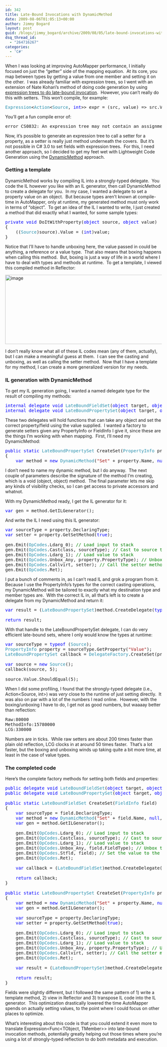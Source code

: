 ```yaml
---
id: 342
title: Late-Bound Invocations with DynamicMethod
date: 2009-08-06T01:05:13+00:00
author: Jimmy Bogard
layout: post
guid: /blogs/jimmy_bogard/archive/2009/08/05/late-bound-invocations-with-dynamicmethod.aspx
dsq_thread_id:
  - "264716267"
categories:
  - 'C#'
---
```

When I was looking at improving AutoMapper performance, I initially focused on just the “getter” side of the mapping equation.&#160; At its core, you map between types by getting a value from one member and setting it on the other.&#160; I was already familiar with expression trees, so I went with an extension of Nate Kohari’s method of doing code generation by using [expression trees to do late-bound invocation](http://www.lostechies.com/blogs/jimmy_bogard/archive/2009/06/17/more-on-late-bound-invocations-with-expression-trees.aspx).&#160; However, you can’t really do this with setters.&#160; This won’t compile, for example:

<pre><span style="color: #2b91af">Expression</span>&lt;<span style="color: #2b91af">Action</span>&lt;<span style="color: #2b91af">Source</span>, <span style="color: blue">int</span>&gt;&gt; expr = (src, value) =&gt; src.Value = value;</pre>

[](http://11011.net/software/vspaste)

You’ll get a fun compile error of:

<pre>error CS0832: An expression tree may not contain an assignment operator</pre>

[](http://11011.net/software/vspaste)

Now, it’s possible to generate an expression tree to call a setter for a property, as a setter is really just method underneath the covers.&#160; But it’s not possible in C# 3.0 to set fields with expression trees.&#160; For this, I need another approach, so I decided to get my feet wet with Lightweight Code Generation using the [DynamicMethod](http://msdn.microsoft.com/en-us/library/system.reflection.emit.dynamicmethod.aspx) approach.

### Getting a template

DynamicMethod works by compiling IL into a strongly-typed delegate.&#160; You code the IL however you like with an IL generator, then call DynamicMethod to create a delegate for you.&#160; In my case, I wanted a delegate to set a property value on an object.&#160; But because types aren’t known at compile-time in AutoMapper, only at runtime, my generated method must only work in terms of “object”.&#160; To get an idea of the IL I wanted to write, I just created a method that did exactly what I wanted, for some sample types:

<pre><span style="color: blue">private void </span>DoItWithProperty(<span style="color: blue">object </span>source, <span style="color: blue">object </span>value)
{
    ((<span style="color: #2b91af">Source</span>)source).Value = (<span style="color: blue">int</span>)value;
}</pre>

[](http://11011.net/software/vspaste)

Notice that I’ll have to handle unboxing here, the value passed in could be anything, a reference or a value type.&#160; That also means that boxing happens when calling this method.&#160; But, boxing is just a way of life in a world where I have to deal with types and methods at runtime.&#160; To get a template, I viewed this compiled method in Reflector:

[<img style="border-bottom: 0px;border-left: 0px;border-top: 0px;border-right: 0px" border="0" alt="image" src="http://lostechies.com/jimmybogard/files/2011/03/image_thumb_41CE5D64.png" width="588" height="222" />](http://lostechies.com/jimmybogard/files/2011/03/image_1B6C7A19.png) 

I don’t really know what all of these IL codes mean (any of them, actually), but I can make a meaningful guess at them.&#160; I can see the casting and unboxing, as well as calling the setter method.&#160; Now that I have a template for my method, I can create a more generalized version for my needs.

### IL generation with DynamicMethod

To get my IL generation going, I wanted a named delegate type for the result of compiling my methods:

<pre><span style="color: blue">internal delegate void </span><span style="color: #2b91af">LateBoundFieldSet</span>(<span style="color: blue">object </span>target, <span style="color: blue">object </span>value);
<span style="color: blue">internal delegate void </span><span style="color: #2b91af">LateBoundPropertySet</span>(<span style="color: blue">object </span>target, <span style="color: blue">object </span>value);</pre>

[](http://11011.net/software/vspaste)

These two delegates will hold functions that can take any object and set the correct property/field using the value supplied.&#160; I wanted a factory to generate setters given any PropertyInfo or FieldInfo I give it, since these are the things I’m working with when mapping.&#160; First, I’ll need my DynamicMethod:

<pre><span style="color: blue">public static </span><span style="color: #2b91af">LateBoundPropertySet </span>CreateSet(<span style="color: #2b91af">PropertyInfo </span>property)
{
    <span style="color: blue">var </span>method = <span style="color: blue">new </span><span style="color: #2b91af">DynamicMethod</span>(<span style="color: #a31515">"Set" </span>+ property.Name, <span style="color: blue">null</span>, <span style="color: blue">new</span>[] { <span style="color: blue">typeof</span>(<span style="color: blue">object</span>), <span style="color: blue">typeof</span>(<span style="color: blue">object</span>) }, <span style="color: blue">true</span>);</pre>

[](http://11011.net/software/vspaste)

I don’t need to name my dynamic method, but I do anyway.&#160; The next couple of parameters describe the signature of the method I’m creating, which is a void (object, object) method.&#160; The final parameter lets me skip any kinds of visibility checks, so I can get access to private accessors and whatnot.

With my DynamicMethod ready, I get the IL generator for it:

<pre><span style="color: blue">var </span>gen = method.GetILGenerator();</pre>

[](http://11011.net/software/vspaste)

And write the IL I need using this IL generator:

<pre><span style="color: blue">var </span>sourceType = property.DeclaringType;
<span style="color: blue">var </span>setter = property.GetSetMethod(<span style="color: blue">true</span>);

gen.Emit(<span style="color: #2b91af">OpCodes</span>.Ldarg_0); <span style="color: green">// Load input to stack
</span>gen.Emit(<span style="color: #2b91af">OpCodes</span>.Castclass, sourceType); <span style="color: green">// Cast to source type
</span>gen.Emit(<span style="color: #2b91af">OpCodes</span>.Ldarg_1); <span style="color: green">// Load value to stack
</span>gen.Emit(<span style="color: #2b91af">OpCodes</span>.Unbox_Any, property.PropertyType); <span style="color: green">// Unbox the value to its proper value type
</span>gen.Emit(<span style="color: #2b91af">OpCodes</span>.Callvirt, setter); <span style="color: green">// Call the setter method
</span>gen.Emit(<span style="color: #2b91af">OpCodes</span>.Ret);</pre>

[](http://11011.net/software/vspaste)

I put a bunch of comments in, as I can’t read IL and grok a program from it.&#160; Because I use the PropertyInfo’s types for the correct casting operations, my DynamicMethod will be tailored to exactly what my destination type and member types are.&#160; With the correct IL in, all that’s left is to create a delegate from my DynamicMethod and return it:

<pre><span style="color: blue">var </span>result = (<span style="color: #2b91af">LateBoundPropertySet</span>)method.CreateDelegate(<span style="color: blue">typeof</span>(<span style="color: #2b91af">LateBoundPropertySet</span>));

<span style="color: blue">return </span>result;</pre>

[](http://11011.net/software/vspaste)

With that handle to the LateBoundPropertySet delegate, I can do very efficient late-bound sets, where I only would know the types at runtime:

<pre><span style="color: blue">var </span>sourceType = <span style="color: blue">typeof </span>(<span style="color: #2b91af">Source</span>);
<span style="color: #2b91af">PropertyInfo </span>property = sourceType.GetProperty(<span style="color: #a31515">"Value"</span>);
<span style="color: #2b91af">LateBoundPropertySet </span>callback = <span style="color: #2b91af">DelegateFactory</span>.CreateSet(property);

<span style="color: blue">var </span>source = <span style="color: blue">new </span><span style="color: #2b91af">Source</span>();
callback(source, 5);

source.Value.ShouldEqual(5);</pre>

[](http://11011.net/software/vspaste)

When I did some profiling, I found that the strongly-typed delegate (i.e., Action<Source, int>) was _very_ close to the runtime of just setting directly.&#160; It was also on par with a lot of the numbers I read online.&#160; However, with the boxing/unboxing I have to do, I get not as good numbers, but waaaay better than reflection:

<pre>Raw:80000
MethodInfo:15780000
LCG:330000</pre>

[](http://11011.net/software/vspaste)

Numbers are in ticks.&#160; While raw setters are about 200 times faster than plain old reflection, LCG clocks in at around 50 times faster.&#160; That’s a lot faster, but the boxing and unboxing winds up taking quite a bit more time, at least in the case of value types.

### The completed code

Here’s the complete factory methods for setting both fields and properties:

<pre><span style="color: blue">public delegate void </span><span style="color: #2b91af">LateBoundFieldSet</span>(<span style="color: blue">object </span>target, <span style="color: blue">object </span>value);
<span style="color: blue">public delegate void </span><span style="color: #2b91af">LateBoundPropertySet</span>(<span style="color: blue">object </span>target, <span style="color: blue">object </span>value);

<span style="color: blue">public static </span><span style="color: #2b91af">LateBoundFieldSet </span>CreateSet(<span style="color: #2b91af">FieldInfo </span>field)
{
    <span style="color: blue">var </span>sourceType = field.DeclaringType;
    <span style="color: blue">var </span>method = <span style="color: blue">new </span><span style="color: #2b91af">DynamicMethod</span>(<span style="color: #a31515">"Set" </span>+ field.Name, <span style="color: blue">null</span>, <span style="color: blue">new</span>[] { <span style="color: blue">typeof</span>(<span style="color: blue">object</span>), <span style="color: blue">typeof</span>(<span style="color: blue">object</span>) }, <span style="color: blue">true</span>);
    <span style="color: blue">var </span>gen = method.GetILGenerator();
    
    gen.Emit(<span style="color: #2b91af">OpCodes</span>.Ldarg_0); <span style="color: green">// Load input to stack
    </span>gen.Emit(<span style="color: #2b91af">OpCodes</span>.Castclass, sourceType); <span style="color: green">// Cast to source type
    </span>gen.Emit(<span style="color: #2b91af">OpCodes</span>.Ldarg_1); <span style="color: green">// Load value to stack
    </span>gen.Emit(<span style="color: #2b91af">OpCodes</span>.Unbox_Any, field.FieldType); <span style="color: green">// Unbox the value to its proper value type
    </span>gen.Emit(<span style="color: #2b91af">OpCodes</span>.Stfld, field); <span style="color: green">// Set the value to the input field
    </span>gen.Emit(<span style="color: #2b91af">OpCodes</span>.Ret);

    <span style="color: blue">var </span>callback = (<span style="color: #2b91af">LateBoundFieldSet</span>)method.CreateDelegate(<span style="color: blue">typeof</span>(<span style="color: #2b91af">LateBoundFieldSet</span>));

    <span style="color: blue">return </span>callback;
}

<span style="color: blue">public static </span><span style="color: #2b91af">LateBoundPropertySet </span>CreateSet(<span style="color: #2b91af">PropertyInfo </span>property)
{
    <span style="color: blue">var </span>method = <span style="color: blue">new </span><span style="color: #2b91af">DynamicMethod</span>(<span style="color: #a31515">"Set" </span>+ property.Name, <span style="color: blue">null</span>, <span style="color: blue">new</span>[] { <span style="color: blue">typeof</span>(<span style="color: blue">object</span>), <span style="color: blue">typeof</span>(<span style="color: blue">object</span>) }, <span style="color: blue">true</span>);
    <span style="color: blue">var </span>gen = method.GetILGenerator();

    <span style="color: blue">var </span>sourceType = property.DeclaringType;
    <span style="color: blue">var </span>setter = property.GetSetMethod(<span style="color: blue">true</span>);

    gen.Emit(<span style="color: #2b91af">OpCodes</span>.Ldarg_0); <span style="color: green">// Load input to stack
    </span>gen.Emit(<span style="color: #2b91af">OpCodes</span>.Castclass, sourceType); <span style="color: green">// Cast to source type
    </span>gen.Emit(<span style="color: #2b91af">OpCodes</span>.Ldarg_1); <span style="color: green">// Load value to stack
    </span>gen.Emit(<span style="color: #2b91af">OpCodes</span>.Unbox_Any, property.PropertyType); <span style="color: green">// Unbox the value to its proper value type
    </span>gen.Emit(<span style="color: #2b91af">OpCodes</span>.Callvirt, setter); <span style="color: green">// Call the setter method
    </span>gen.Emit(<span style="color: #2b91af">OpCodes</span>.Ret);

    <span style="color: blue">var </span>result = (<span style="color: #2b91af">LateBoundPropertySet</span>)method.CreateDelegate(<span style="color: blue">typeof</span>(<span style="color: #2b91af">LateBoundPropertySet</span>));

    <span style="color: blue">return </span>result;
}</pre>

[](http://11011.net/software/vspaste)

Fields were slightly different, but I followed the same pattern of 1) write a template method, 2) view in Reflector and 3) transpose IL code into the IL generator.&#160; This optimization drastically lowered the time AutoMapper spends on actually setting values, to the point where I could focus on other places to optimize.

What’s interesting about this code is that you could extend it even more to translate Expression<Func<TObject, TMember>> into late-bound invocation methods, potentially greatly helping out those times where you’re using a lot of strongly-typed reflection to do both metadata and execution.